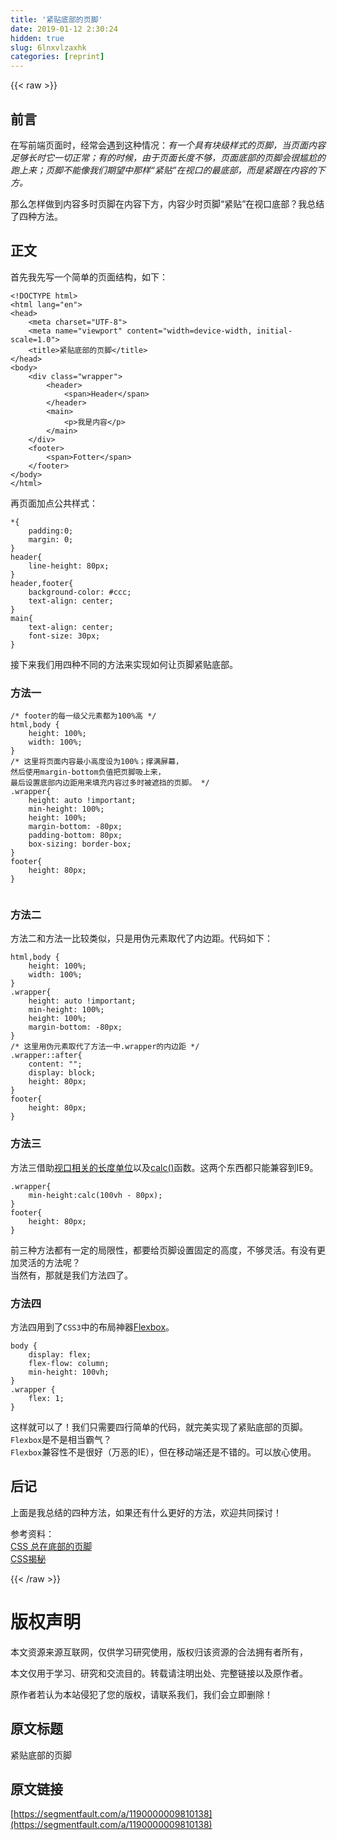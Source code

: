 ```yaml
---
title: '紧贴底部的页脚' 
date: 2019-01-12 2:30:24
hidden: true
slug: 6lnxvlzaxhk
categories: [reprint]
---
```


{{< raw >}}

                    
<h2 id="articleHeader0">前言</h2>
<p>在写前端页面时，经常会遇到这种情况：<em>有一个具有块级样式的页脚，当页面内容足够长时它一切正常；有的时候，由于页面长度不够，页面底部的页脚会很尴尬的跑上来；页脚不能像我们期望中那样“紧贴”在视口的最底部，而是紧跟在内容的下方。</em></p>
<p>那么怎样做到内容多时页脚在内容下方，内容少时页脚“紧贴”在视口底部？我总结了四种方法。</p>
<h2 id="articleHeader1">正文</h2>
<p>首先我先写一个简单的页面结构，如下：</p>
<div class="widget-codetool" style="display:none;">
      <div class="widget-codetool--inner">
      <span class="selectCode code-tool" data-toggle="tooltip" data-placement="top" title="" data-original-title="全选"></span>
      <span type="button" class="copyCode code-tool" data-toggle="tooltip" data-placement="top" data-clipboard-text="<!DOCTYPE html>
<html lang=&quot;en&quot;>
<head>
    <meta charset=&quot;UTF-8&quot;>
    <meta name=&quot;viewport&quot; content=&quot;width=device-width, initial-scale=1.0&quot;>
    <title>紧贴底部的页脚</title>
</head>
<body>
    <div class=&quot;wrapper&quot;>
        <header>
            <span>Header</span>
        </header>
        <main>
            <p>我是内容</p>
        </main>
    </div>
    <footer>
        <span>Fotter</span>
    </footer>
</body>
</html>" title="" data-original-title="复制"></span>
      <span type="button" class="saveToNote code-tool" data-toggle="tooltip" data-placement="top" title="" data-original-title="放进笔记"></span>
      </div>
      </div><pre class="hljs xml"><code><span class="hljs-meta">&lt;!DOCTYPE html&gt;</span>
<span class="hljs-tag">&lt;<span class="hljs-name">html</span> <span class="hljs-attr">lang</span>=<span class="hljs-string">"en"</span>&gt;</span>
<span class="hljs-tag">&lt;<span class="hljs-name">head</span>&gt;</span>
    <span class="hljs-tag">&lt;<span class="hljs-name">meta</span> <span class="hljs-attr">charset</span>=<span class="hljs-string">"UTF-8"</span>&gt;</span>
    <span class="hljs-tag">&lt;<span class="hljs-name">meta</span> <span class="hljs-attr">name</span>=<span class="hljs-string">"viewport"</span> <span class="hljs-attr">content</span>=<span class="hljs-string">"width=device-width, initial-scale=1.0"</span>&gt;</span>
    <span class="hljs-tag">&lt;<span class="hljs-name">title</span>&gt;</span>紧贴底部的页脚<span class="hljs-tag">&lt;/<span class="hljs-name">title</span>&gt;</span>
<span class="hljs-tag">&lt;/<span class="hljs-name">head</span>&gt;</span>
<span class="hljs-tag">&lt;<span class="hljs-name">body</span>&gt;</span>
    <span class="hljs-tag">&lt;<span class="hljs-name">div</span> <span class="hljs-attr">class</span>=<span class="hljs-string">"wrapper"</span>&gt;</span>
        <span class="hljs-tag">&lt;<span class="hljs-name">header</span>&gt;</span>
            <span class="hljs-tag">&lt;<span class="hljs-name">span</span>&gt;</span>Header<span class="hljs-tag">&lt;/<span class="hljs-name">span</span>&gt;</span>
        <span class="hljs-tag">&lt;/<span class="hljs-name">header</span>&gt;</span>
        <span class="hljs-tag">&lt;<span class="hljs-name">main</span>&gt;</span>
            <span class="hljs-tag">&lt;<span class="hljs-name">p</span>&gt;</span>我是内容<span class="hljs-tag">&lt;/<span class="hljs-name">p</span>&gt;</span>
        <span class="hljs-tag">&lt;/<span class="hljs-name">main</span>&gt;</span>
    <span class="hljs-tag">&lt;/<span class="hljs-name">div</span>&gt;</span>
    <span class="hljs-tag">&lt;<span class="hljs-name">footer</span>&gt;</span>
        <span class="hljs-tag">&lt;<span class="hljs-name">span</span>&gt;</span>Fotter<span class="hljs-tag">&lt;/<span class="hljs-name">span</span>&gt;</span>
    <span class="hljs-tag">&lt;/<span class="hljs-name">footer</span>&gt;</span>
<span class="hljs-tag">&lt;/<span class="hljs-name">body</span>&gt;</span>
<span class="hljs-tag">&lt;/<span class="hljs-name">html</span>&gt;</span></code></pre>
<p>再页面加点公共样式：</p>
<div class="widget-codetool" style="display:none;">
      <div class="widget-codetool--inner">
      <span class="selectCode code-tool" data-toggle="tooltip" data-placement="top" title="" data-original-title="全选"></span>
      <span type="button" class="copyCode code-tool" data-toggle="tooltip" data-placement="top" data-clipboard-text="*{
    padding:0;
    margin: 0;
}
header{
    line-height: 80px;
}
header,footer{
    background-color: #ccc;
    text-align: center;
}
main{
    text-align: center;
    font-size: 30px;
}" title="" data-original-title="复制"></span>
      <span type="button" class="saveToNote code-tool" data-toggle="tooltip" data-placement="top" title="" data-original-title="放进笔记"></span>
      </div>
      </div><pre class="hljs css"><code>*{
    <span class="hljs-attribute">padding</span>:<span class="hljs-number">0</span>;
    <span class="hljs-attribute">margin</span>: <span class="hljs-number">0</span>;
}
<span class="hljs-selector-tag">header</span>{
    <span class="hljs-attribute">line-height</span>: <span class="hljs-number">80px</span>;
}
<span class="hljs-selector-tag">header</span>,<span class="hljs-selector-tag">footer</span>{
    <span class="hljs-attribute">background-color</span>: <span class="hljs-number">#ccc</span>;
    <span class="hljs-attribute">text-align</span>: center;
}
<span class="hljs-selector-tag">main</span>{
    <span class="hljs-attribute">text-align</span>: center;
    <span class="hljs-attribute">font-size</span>: <span class="hljs-number">30px</span>;
}</code></pre>
<p>接下来我们用四种不同的方法来实现如何让页脚紧贴底部。</p>
<h3 id="articleHeader2">方法一</h3>
<div class="widget-codetool" style="display:none;">
      <div class="widget-codetool--inner">
      <span class="selectCode code-tool" data-toggle="tooltip" data-placement="top" title="" data-original-title="全选"></span>
      <span type="button" class="copyCode code-tool" data-toggle="tooltip" data-placement="top" data-clipboard-text="/* footer的每一级父元素都为100%高 */
html,body {
    height: 100%;
    width: 100%;
}
/* 这里将页面内容最小高度设为100%；撑满屏幕，
然后使用margin-bottom负值把页脚吸上来，
最后设置底部内边距用来填充内容过多时被遮挡的页脚。 */
.wrapper{
    height: auto !important;
    min-height: 100%;
    height: 100%;
    margin-bottom: -80px;
    padding-bottom: 80px;
    box-sizing: border-box;
}
footer{
    height: 80px;
}
        " title="" data-original-title="复制"></span>
      <span type="button" class="saveToNote code-tool" data-toggle="tooltip" data-placement="top" title="" data-original-title="放进笔记"></span>
      </div>
      </div><pre class="hljs css"><code><span class="hljs-comment">/* footer的每一级父元素都为100%高 */</span>
<span class="hljs-selector-tag">html</span>,<span class="hljs-selector-tag">body</span> {
    <span class="hljs-attribute">height</span>: <span class="hljs-number">100%</span>;
    <span class="hljs-attribute">width</span>: <span class="hljs-number">100%</span>;
}
<span class="hljs-comment">/* 这里将页面内容最小高度设为100%；撑满屏幕，
然后使用margin-bottom负值把页脚吸上来，
最后设置底部内边距用来填充内容过多时被遮挡的页脚。 */</span>
<span class="hljs-selector-class">.wrapper</span>{
    <span class="hljs-attribute">height</span>: auto <span class="hljs-meta">!important</span>;
    <span class="hljs-attribute">min-height</span>: <span class="hljs-number">100%</span>;
    <span class="hljs-attribute">height</span>: <span class="hljs-number">100%</span>;
    <span class="hljs-attribute">margin-bottom</span>: -<span class="hljs-number">80px</span>;
    <span class="hljs-attribute">padding-bottom</span>: <span class="hljs-number">80px</span>;
    <span class="hljs-attribute">box-sizing</span>: border-box;
}
<span class="hljs-selector-tag">footer</span>{
    <span class="hljs-attribute">height</span>: <span class="hljs-number">80px</span>;
}
        </code></pre>
<h3 id="articleHeader3">方法二</h3>
<p>方法二和方法一比较类似，只是用伪元素取代了内边距。代码如下：</p>
<div class="widget-codetool" style="display:none;">
      <div class="widget-codetool--inner">
      <span class="selectCode code-tool" data-toggle="tooltip" data-placement="top" title="" data-original-title="全选"></span>
      <span type="button" class="copyCode code-tool" data-toggle="tooltip" data-placement="top" data-clipboard-text="html,body {
    height: 100%;
    width: 100%;
}
.wrapper{
    height: auto !important;
    min-height: 100%;
    height: 100%;
    margin-bottom: -80px;
}
/* 这里用伪元素取代了方法一中.wrapper的内边距 */
.wrapper::after{
    content: &quot;&quot;;
    display: block;
    height: 80px;
}
footer{
    height: 80px;
}" title="" data-original-title="复制"></span>
      <span type="button" class="saveToNote code-tool" data-toggle="tooltip" data-placement="top" title="" data-original-title="放进笔记"></span>
      </div>
      </div><pre class="hljs css"><code><span class="hljs-selector-tag">html</span>,<span class="hljs-selector-tag">body</span> {
    <span class="hljs-attribute">height</span>: <span class="hljs-number">100%</span>;
    <span class="hljs-attribute">width</span>: <span class="hljs-number">100%</span>;
}
<span class="hljs-selector-class">.wrapper</span>{
    <span class="hljs-attribute">height</span>: auto <span class="hljs-meta">!important</span>;
    <span class="hljs-attribute">min-height</span>: <span class="hljs-number">100%</span>;
    <span class="hljs-attribute">height</span>: <span class="hljs-number">100%</span>;
    <span class="hljs-attribute">margin-bottom</span>: -<span class="hljs-number">80px</span>;
}
<span class="hljs-comment">/* 这里用伪元素取代了方法一中.wrapper的内边距 */</span>
<span class="hljs-selector-class">.wrapper</span><span class="hljs-selector-pseudo">::after</span>{
    <span class="hljs-attribute">content</span>: <span class="hljs-string">""</span>;
    <span class="hljs-attribute">display</span>: block;
    <span class="hljs-attribute">height</span>: <span class="hljs-number">80px</span>;
}
<span class="hljs-selector-tag">footer</span>{
    <span class="hljs-attribute">height</span>: <span class="hljs-number">80px</span>;
}</code></pre>
<h3 id="articleHeader4">方法三</h3>
<p>方法三借助<a href="http://www.zhangxinxu.com/wordpress/2012/09/new-viewport-relative-units-vw-vh-vm-vmin/" rel="nofollow noreferrer" target="_blank">视口相关的长度单位</a>以及<a href="http://www.css88.com/book/css/values/functional/calc%28%29.htm" rel="nofollow noreferrer" target="_blank">calc()</a>函数。这两个东西都只能兼容到IE9。</p>
<div class="widget-codetool" style="display:none;">
      <div class="widget-codetool--inner">
      <span class="selectCode code-tool" data-toggle="tooltip" data-placement="top" title="" data-original-title="全选"></span>
      <span type="button" class="copyCode code-tool" data-toggle="tooltip" data-placement="top" data-clipboard-text=".wrapper{
    min-height:calc(100vh - 80px);
}
footer{
    height: 80px;
}" title="" data-original-title="复制"></span>
      <span type="button" class="saveToNote code-tool" data-toggle="tooltip" data-placement="top" title="" data-original-title="放进笔记"></span>
      </div>
      </div><pre class="hljs css"><code><span class="hljs-selector-class">.wrapper</span>{
    <span class="hljs-attribute">min-height</span>:<span class="hljs-built_in">calc</span>(100vh - 80px);
}
<span class="hljs-selector-tag">footer</span>{
    <span class="hljs-attribute">height</span>: <span class="hljs-number">80px</span>;
}</code></pre>
<p>前三种方法都有一定的局限性，都要给页脚设置固定的高度，不够灵活。有没有更加灵活的方法呢？<br>当然有，那就是我们方法四了。</p>
<h3 id="articleHeader5">方法四</h3>
<p>方法四用到了<code>CSS3</code>中的布局神器<a href="http://www.ruanyifeng.com/blog/2015/07/flex-grammar.html" rel="nofollow noreferrer" target="_blank">Flexbox</a>。</p>
<div class="widget-codetool" style="display:none;">
      <div class="widget-codetool--inner">
      <span class="selectCode code-tool" data-toggle="tooltip" data-placement="top" title="" data-original-title="全选"></span>
      <span type="button" class="copyCode code-tool" data-toggle="tooltip" data-placement="top" data-clipboard-text="body {
    display: flex;
    flex-flow: column;
    min-height: 100vh;
}
.wrapper {
    flex: 1; 
}" title="" data-original-title="复制"></span>
      <span type="button" class="saveToNote code-tool" data-toggle="tooltip" data-placement="top" title="" data-original-title="放进笔记"></span>
      </div>
      </div><pre class="hljs css"><code><span class="hljs-selector-tag">body</span> {
    <span class="hljs-attribute">display</span>: flex;
    <span class="hljs-attribute">flex-flow</span>: column;
    <span class="hljs-attribute">min-height</span>: <span class="hljs-number">100vh</span>;
}
<span class="hljs-selector-class">.wrapper</span> {
    <span class="hljs-attribute">flex</span>: <span class="hljs-number">1</span>; 
}</code></pre>
<p>这样就可以了！我们只需要四行简单的代码，就完美实现了紧贴底部的页脚。<code>Flexbox</code>是不是相当霸气？<br><code>Flexbox</code>兼容性不是很好（万恶的IE），但在移动端还是不错的。可以放心使用。</p>
<h2 id="articleHeader6">后记</h2>
<p>上面是我总结的四种方法，如果还有什么更好的方法，欢迎共同探讨！</p>
<p>参考资料：<br><a href="http://harttle.com/2016/09/09/sticky-footer.html?utm_source=tuicool&amp;utm_medium=referral" rel="nofollow noreferrer" target="_blank">CSS 总在底部的页脚</a><br><a href="https://book.douban.com/subject/26745943/" rel="nofollow noreferrer" target="_blank">CSS揭秘</a></p>

                
{{< /raw >}}

# 版权声明
本文资源来源互联网，仅供学习研究使用，版权归该资源的合法拥有者所有，

本文仅用于学习、研究和交流目的。转载请注明出处、完整链接以及原作者。

原作者若认为本站侵犯了您的版权，请联系我们，我们会立即删除！

## 原文标题
紧贴底部的页脚

## 原文链接
[https://segmentfault.com/a/1190000009810138](https://segmentfault.com/a/1190000009810138)

